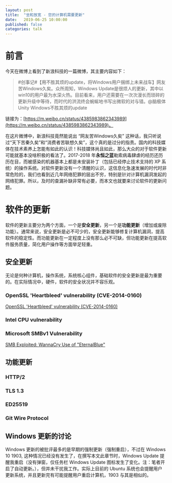 ```yaml
---
layout: post
title:  "坐和放宽 - 您的计算机需要更新"
date:   2019-06-25 10:00:00
published: false
categories: talk
---
```


# 前言

今天在微博上看到了新浪科技的一篇微博，其主要内容如下：

>#创事记#【用不胜其烦的update，将Windows用户捆绑上未来战车】网友苦Windows久矣。众所周知，Windows Update是很烦人的更新，其中以win10的用户最为水深火热。目前看来，用户还需要在一次次漫长而琐碎的更新升级中等待，而时代的洪流终会蜿蜒地书写出微软的对与错。@脑极体Unity Windows不胜其烦的update

链接为：[https://m.weibo.cn/status/4385983862343989](https://m.weibo.cn/status/4385983862343989)。

在这片微博中，新浪科技竟然能说出 “网友苦Windows久矣” 这种话，我只听说过“天下苦秦久矣”和“消费者苦联想久矣”，这个真的是过分的指责。国内的科技媒体在技术素养上怎能有如此的认识！科技媒体尚且如此，那么大众的对于软件更新可能就基本没啥积极的看法了。2017-2018 年**永恒之蓝**勒索病毒肆虐的经历还历历在目，而被感染的机器基本上都是未安装补丁（包括已经停止技术支持的 XP 系统）的操作系统。对软件更新没有一个清醒的认识，这信息化急速发展的时代时非常危险的，我们也看到近几年网络犯罪的层出不穷，特别是针对计算机漏洞发起的网络犯罪。所以，及时的查漏补缺非常有必要，而本文也就要来讨论软件的更新问题。

# 软件的更新

软件的更新主要分为两个方面，一个是**安全更新**，另一个是**功能更新**（增加或废除功能）。通常来说，安全更新是必不可少的，安全更新能够修复计算机漏洞，提高软件的稳定性。而功能更新在一定程度上没有那么必不可缺，但功能更新在提高软件服务质量，简化用户操作等方面举足轻重。

## 安全更新

无论是何种计算机，操作系统，系统核心组件，基础软件的安全更新是最为重要的。在实际情况中，硬件，软件的安全状况并不容乐观。

### OpenSSL 'Heartbleed' vulnerability (CVE-2014-0160)

[OpenSSL 'Heartbleed' vulnerability (CVE-2014-0160)](https://www.us-cert.gov/ncas/alerts/TA14-098A)

### Intel CPU vulnerability

### Microsoft SMBv1 Vulnerability

[SMB Exploited: WannaCry Use of "EternalBlue"](https://www.fireeye.com/blog/threat-research/2017/05/smb-exploited-wannacry-use-of-eternalblue.html)

## 功能更新

### HTTP/2

### TLS 1.3

### ED25519

### Git Wire Protocol

## Windows 更新的讨论

Windows 更新的被批评最多的是早期的强制更新（强制重启），不过在 Windows 10 1903, 这种情况已经没有发生了，在撰写本文此章节时，Windows Update 提醒我重启（没有弹窗，仅任务栏 Windows Update 图标发生了变化。注：笔者开启了自动更新。），但并未干扰我工作。实际上目前的 Ubuntu 系统也会提醒用户更新系统，并且更新完有可能提醒用户重启计算机，1903 与其是相似的。